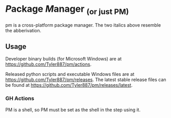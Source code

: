 # *P*ackage *M*anager <sub>(or just PM)</sub>
pm is a cross-platform package manager. The two italics above resemble the abberivation.
## Usage
Developer binary builds (for Microsoft Windows) are at https://github.com/Tyler887/pm/actions.

Released python scripts and executable Windows files are at https://github.com/Tyler887/pm/releases. The latest stable release files can be found at https://github.com/Tyler887/pm/releases/latest.
### GH Actions
PM is a shell, so PM must be set as the shell in the step using it.
